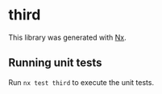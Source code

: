 # third

This library was generated with [Nx](https://nx.dev).

## Running unit tests

Run `nx test third` to execute the unit tests.
